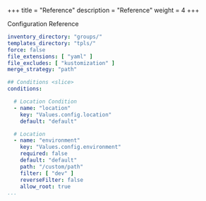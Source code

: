 +++
title = "Reference"
description = "Reference"
weight = 4
+++

Configuration Reference

```YAML
inventory_directory: "groups/"
templates_directory: "tpls/"
force: false 
file_extensions: [ "yaml" ]
file_excludes: [ "kustomization" ]
merge_strategy: "path"

## Conditions <slice>
conditions:

  # Location Condition
  - name: "location"
    key: "Values.config.location"
    default: "default"

  # Location
  - name: "environment"
    key: "Values.config.environment"
    required: false
    default: "default"
    path: "/custom/path"
    filter: [ "dev" ]
    reverseFilter: false
    allow_root: true
...